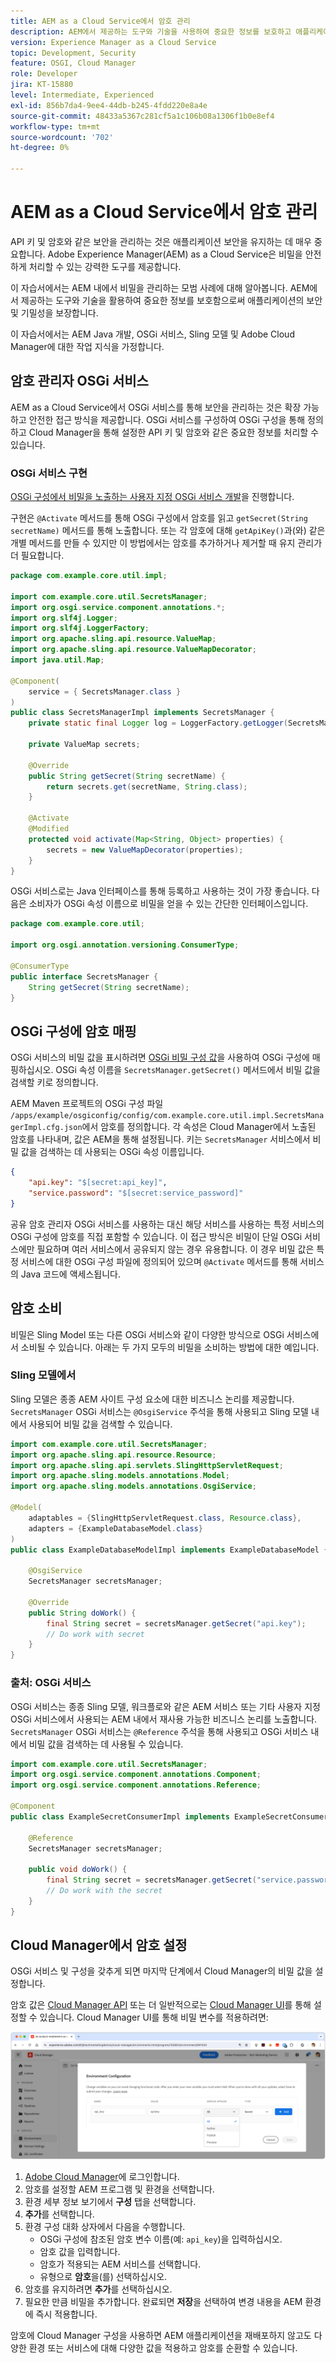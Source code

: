 ```yaml
---
title: AEM as a Cloud Service에서 암호 관리
description: AEM에서 제공하는 도구와 기술을 사용하여 중요한 정보를 보호하고 애플리케이션이 안전하고 기밀로 유지되도록 하여 AEM as a Cloud Service 내에서 기밀을 관리하기 위한 모범 사례에 대해 알아보십시오.
version: Experience Manager as a Cloud Service
topic: Development, Security
feature: OSGI, Cloud Manager
role: Developer
jira: KT-15880
level: Intermediate, Experienced
exl-id: 856b7da4-9ee4-44db-b245-4fdd220e8a4e
source-git-commit: 48433a5367c281cf5a1c106b08a1306f1b0e8ef4
workflow-type: tm+mt
source-wordcount: '702'
ht-degree: 0%

---
```


# AEM as a Cloud Service에서 암호 관리

API 키 및 암호와 같은 보안을 관리하는 것은 애플리케이션 보안을 유지하는 데 매우 중요합니다. Adobe Experience Manager(AEM) as a Cloud Service은 비밀을 안전하게 처리할 수 있는 강력한 도구를 제공합니다.

이 자습서에서는 AEM 내에서 비밀을 관리하는 모범 사례에 대해 알아봅니다. AEM에서 제공하는 도구와 기술을 활용하여 중요한 정보를 보호함으로써 애플리케이션의 보안 및 기밀성을 보장합니다.

이 자습서에서는 AEM Java 개발, OSGi 서비스, Sling 모델 및 Adobe Cloud Manager에 대한 작업 지식을 가정합니다.

## 암호 관리자 OSGi 서비스

AEM as a Cloud Service에서 OSGi 서비스를 통해 보안을 관리하는 것은 확장 가능하고 안전한 접근 방식을 제공합니다. OSGi 서비스를 구성하여 OSGi 구성을 통해 정의하고 Cloud Manager을 통해 설정한 API 키 및 암호와 같은 중요한 정보를 처리할 수 있습니다.

### OSGi 서비스 구현

[OSGi 구성에서 비밀을 노출하는 사용자 지정 OSGi 서비스 개발](https://experienceleague.adobe.com/en/docs/experience-manager-cloud-service/content/implementing/deploying/configuring-osgi#secret-configuration-values)을 진행합니다.

구현은 `@Activate` 메서드를 통해 OSGi 구성에서 암호를 읽고 `getSecret(String secretName)` 메서드를 통해 노출합니다. 또는 각 암호에 대해 `getApiKey()`과(와) 같은 개별 메서드를 만들 수 있지만 이 방법에서는 암호를 추가하거나 제거할 때 유지 관리가 더 필요합니다.

```java
package com.example.core.util.impl;

import com.example.core.util.SecretsManager;
import org.osgi.service.component.annotations.*;
import org.slf4j.Logger;
import org.slf4j.LoggerFactory;
import org.apache.sling.api.resource.ValueMap;
import org.apache.sling.api.resource.ValueMapDecorator;
import java.util.Map;

@Component(
    service = { SecretsManager.class }
)
public class SecretsManagerImpl implements SecretsManager {
    private static final Logger log = LoggerFactory.getLogger(SecretsManagerImpl.class);
 
    private ValueMap secrets;

    @Override
    public String getSecret(String secretName) {
        return secrets.get(secretName, String.class);
    }

    @Activate
    @Modified
    protected void activate(Map<String, Object> properties) {
        secrets = new ValueMapDecorator(properties);
    }
}
```

OSGi 서비스로는 Java 인터페이스를 통해 등록하고 사용하는 것이 가장 좋습니다. 다음은 소비자가 OSGi 속성 이름으로 비밀을 얻을 수 있는 간단한 인터페이스입니다.

```java
package com.example.core.util;

import org.osgi.annotation.versioning.ConsumerType;

@ConsumerType
public interface SecretsManager {
    String getSecret(String secretName);
}
```

## OSGi 구성에 암호 매핑

OSGi 서비스의 비밀 값을 표시하려면 [OSGi 비밀 구성 값](https://experienceleague.adobe.com/en/docs/experience-manager-cloud-service/content/implementing/deploying/configuring-osgi#secret-configuration-values)을 사용하여 OSGi 구성에 매핑하십시오. OSGi 속성 이름을 `SecretsManager.getSecret()` 메서드에서 비밀 값을 검색할 키로 정의합니다.

AEM Maven 프로젝트의 OSGi 구성 파일 `/apps/example/osgiconfig/config/com.example.core.util.impl.SecretsManagerImpl.cfg.json`에서 암호를 정의합니다. 각 속성은 Cloud Manager에서 노출된 암호를 나타내며, 값은 AEM을 통해 설정됩니다. 키는 `SecretsManager` 서비스에서 비밀 값을 검색하는 데 사용되는 OSGi 속성 이름입니다.

```json
{
    "api.key": "$[secret:api_key]",
    "service.password": "$[secret:service_password]"
}
```

공유 암호 관리자 OSGi 서비스를 사용하는 대신 해당 서비스를 사용하는 특정 서비스의 OSGi 구성에 암호를 직접 포함할 수 있습니다. 이 접근 방식은 비밀이 단일 OSGi 서비스에만 필요하며 여러 서비스에서 공유되지 않는 경우 유용합니다. 이 경우 비밀 값은 특정 서비스에 대한 OSGi 구성 파일에 정의되어 있으며 `@Activate` 메서드를 통해 서비스의 Java 코드에 액세스됩니다.

## 암호 소비

비밀은 Sling Model 또는 다른 OSGi 서비스와 같이 다양한 방식으로 OSGi 서비스에서 소비될 수 있습니다. 아래는 두 가지 모두의 비밀을 소비하는 방법에 대한 예입니다.

### Sling 모델에서

Sling 모델은 종종 AEM 사이트 구성 요소에 대한 비즈니스 논리를 제공합니다. `SecretsManager` OSGi 서비스는 `@OsgiService` 주석을 통해 사용되고 Sling 모델 내에서 사용되어 비밀 값을 검색할 수 있습니다.

```java
import com.example.core.util.SecretsManager;
import org.apache.sling.api.resource.Resource;
import org.apache.sling.api.servlets.SlingHttpServletRequest;
import org.apache.sling.models.annotations.Model;
import org.apache.sling.models.annotations.OsgiService;

@Model(
    adaptables = {SlingHttpServletRequest.class, Resource.class},
    adapters = {ExampleDatabaseModel.class}
)
public class ExampleDatabaseModelImpl implements ExampleDatabaseModel {

    @OsgiService
    SecretsManager secretsManager;

    @Override 
    public String doWork() {
        final String secret = secretsManager.getSecret("api.key");
        // Do work with secret
    }
}
```

### 출처: OSGi 서비스

OSGi 서비스는 종종 Sling 모델, 워크플로와 같은 AEM 서비스 또는 기타 사용자 지정 OSGi 서비스에서 사용되는 AEM 내에서 재사용 가능한 비즈니스 논리를 노출합니다. `SecretsManager` OSGi 서비스는 `@Reference` 주석을 통해 사용되고 OSGi 서비스 내에서 비밀 값을 검색하는 데 사용될 수 있습니다.

```java
import com.example.core.util.SecretsManager;
import org.osgi.service.component.annotations.Component;
import org.osgi.service.component.annotations.Reference;

@Component
public class ExampleSecretConsumerImpl implements ExampleSecretConsumer {

    @Reference
    SecretsManager secretsManager;

    public void doWork() {
        final String secret = secretsManager.getSecret("service.password");
        // Do work with the secret
    }
}
```

## Cloud Manager에서 암호 설정

OSGi 서비스 및 구성을 갖추게 되면 마지막 단계에서 Cloud Manager의 비밀 값을 설정합니다.

암호 값은 [Cloud Manager API](https://developer.adobe.com/experience-cloud/cloud-manager/reference/api/#tag/Variables) 또는 더 일반적으로는 [Cloud Manager UI](https://experienceleague.adobe.com/en/docs/experience-manager-cloud-service/content/implementing/using-cloud-manager/environment-variables#overview)를 통해 설정할 수 있습니다. Cloud Manager UI를 통해 비밀 변수를 적용하려면:

![Cloud Manager 암호 구성](./assets/secrets/cloudmanager-configuration.png)

1. [Adobe Cloud Manager](https://my.cloudmanager.adobe.com)에 로그인합니다.
1. 암호를 설정할 AEM 프로그램 및 환경을 선택합니다.
1. 환경 세부 정보 보기에서 **구성** 탭을 선택합니다.
1. **추가**&#x200B;를 선택합니다.
1. 환경 구성 대화 상자에서 다음을 수행합니다.
   - OSGi 구성에 참조된 암호 변수 이름(예: `api_key`)을 입력하십시오.
   - 암호 값을 입력합니다.
   - 암호가 적용되는 AEM 서비스를 선택합니다.
   - 유형으로 **암호**&#x200B;을(를) 선택하십시오.
1. 암호를 유지하려면 **추가**&#x200B;를 선택하십시오.
1. 필요한 만큼 비밀을 추가합니다. 완료되면 **저장**&#x200B;을 선택하여 변경 내용을 AEM 환경에 즉시 적용합니다.

암호에 Cloud Manager 구성을 사용하면 AEM 애플리케이션을 재배포하지 않고도 다양한 환경 또는 서비스에 대해 다양한 값을 적용하고 암호를 순환할 수 있습니다.
